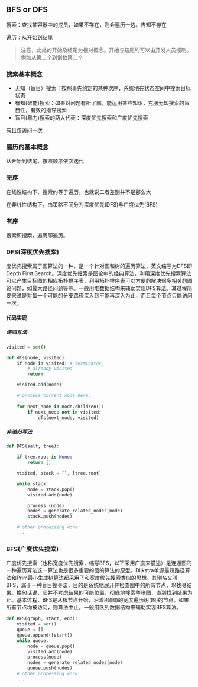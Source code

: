 ## BFS or DFS



搜索：查找某容器中的成员，如果不存在，则会遍历一边。告知不存在

遍历：从开始到结尾

> 注意，此处的开始及结尾为相对概念。开始与结尾均可以由开发人员控制。例如从第二个到倒数第二个

### 搜索基本概念

- 无知（盲目）搜索：按照事先约定的某种次序，系统地在状态空间中搜索目标状态
- 有知(智能)搜索：如果对问题有所了解，能运用某些知识，克服无知搜索的盲目性，有效的指导搜索
- 盲目(暴力)搜索的两大代表：深度优先搜索和广度优先搜索

有且仅访问一次

### 遍历的基本概念

从开始到结尾，按照顺序依次迭代

### 无序

在线性结构下，搜索约等于遍历。也就说二者差别并不是那么大

在非线性结构下，由策略不同分为深度优先(DFS)与广度优先(BFS)

### 有序

搜索即搜索，遍历即遍历。

### DFS(深度优先搜索)

度优先搜索属于图算法的一种，是一个针对图和树的遍历算法，英文缩写为DFS即Depth First Search。深度优先搜索是图论中的经典算法，利用深度优先搜索算法可以产生目标图的相应拓扑排序表，利用拓扑排序表可以方便的解决很多相关的图论问题，如最大路径问题等等。一般用堆数据结构来辅助实现DFS算法。其过程简要来说是对每一个可能的分支路径深入到不能再深入为止，而且每个节点只能访问一次。

#### 代码实现

##### 递归写法


```python
visited = set() 

def dfs(node, visited):
    if node in visited: # terminator
    	# already visited 
    	return 

	visited.add(node) 

	# process current node here. 
	...
	for next_node in node.children(): 
		if next_node not in visited: 
			dfs(next_node, visited)
```

##### 非递归写法

```python
def DFS(self, tree): 

	if tree.root is None: 
		return [] 

	visited, stack = [], [tree.root]

	while stack: 
		node = stack.pop() 
		visited.add(node)

		process (node) 
		nodes = generate_related_nodes(node) 
		stack.push(nodes) 

	# other processing work 
	...
```



### BFS(广度优先搜索)

 广度优先搜索（也称宽度优先搜索，缩写BFS，以下采用广度来描述）是连通图的一种遍历算法这一算法也是很多重要的图的算法的原型。Dijkstra单源最短路径算法和Prim最小生成树算法都采用了和宽度优先搜索类似的思想。其别名又叫BFS，属于一种盲目搜寻法，目的是系统地展开并检查图中的所有节点，以找寻结果。换句话说，它并不考虑结果的可能位置，彻底地搜索整张图，直到找到结果为止。基本过程，BFS是从根节点开始，沿着树(图)的宽度遍历树(图)的节点。如果所有节点均被访问，则算法中止。一般用队列数据结构来辅助实现BFS算法。

```python
def BFS(graph, start, end):
    visited = set()
	queue = [] 
	queue.append([start]) 
	while queue: 
		node = queue.pop() 
		visited.add(node)
		process(node) 
		nodes = generate_related_nodes(node) 
		queue.push(nodes)
	# other processing work 
	...
```

